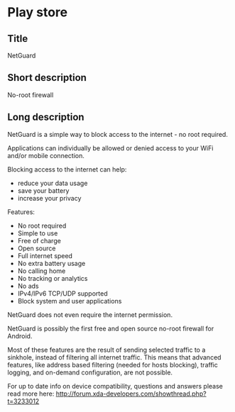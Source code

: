 Play store
==========

Title
-----
NetGuard


Short description
-----------------
No-root firewall


Long description
----------------
NetGuard is a simple way to block access to the internet - no root required.

Applications can individually be allowed or denied access to your WiFi and/or mobile connection.

Blocking access to the internet can help:

- reduce your data usage
- save your battery
- increase your privacy

Features:

- No root required
- Simple to use
- Free of charge
- Open source
- Full internet speed
- No extra battery usage
- No calling home
- No tracking or analytics
- No ads
- IPv4/IPv6 TCP/UDP supported
- Block system and user applications

NetGuard does not even require the internet permission.

NetGuard is possibly the first free and open source no-root firewall for Android.

Most of these features are the result of sending selected traffic to a sinkhole, instead of filtering all internet traffic.
This means that advanced features, like address based filtering (needed for hosts blocking), traffic logging, and on-demand configuration, are not possible.

For up to date info on device compatibility, questions and answers please read more here: http://forum.xda-developers.com/showthread.php?t=3233012
